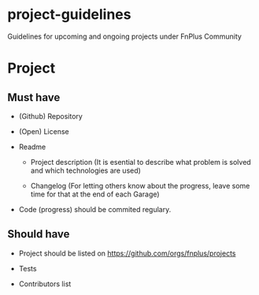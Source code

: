 # project-guidelines

Guidelines for upcoming and ongoing projects under FnPlus Community

# Project

## Must have

- (Github) Repository

- (Open) License

- Readme

  - Project description (It is esential to describe what problem is solved and which technologies are used)

  - Changelog (For letting others know about the progress, leave some time for that at the end of each Garage)

- Code (progress) should be commited regulary.

## Should have

- Project should be listed on https://github.com/orgs/fnplus/projects

- Tests

- Contributors list
